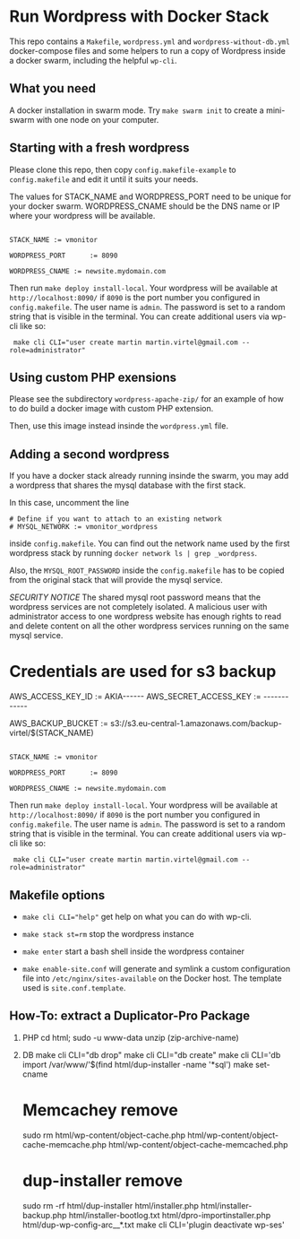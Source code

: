 
# Run Wordpress with Docker Stack


This repo contains a `Makefile`,  `wordpress.yml` and `wordpress-without-db.yml` docker-compose files and some helpers to run a 
copy of Wordpress inside a docker swarm, including the helpful `wp-cli`.

## What you need

A docker installation in swarm mode. Try `make swarm init` to create a mini-swarm with one node on your computer.


## Starting with a fresh wordpress

Please clone this repo, then copy `config.makefile-example` to `config.makefile` and edit it until it suits your needs. 

The values for STACK_NAME and WORDPRESS_PORT need to be unique for your docker swarm. WORDPRESS_CNAME should be the DNS name or IP where your wordpress will be available.

```

STACK_NAME := vmonitor

WORDPRESS_PORT	    := 8090

WORDPRESS_CNAME := newsite.mydomain.com

```

Then run `make deploy install-local`. Your wordpress will be available at `http://localhost:8090/` if `8090` is the port
number you configured in `config.makefile`. The user name is `admin`. The password is set to a random string that is visible
in the terminal. You can create additional users via wp-cli like so:

```
 make cli CLI="user create martin martin.virtel@gmail.com --role=administrator"
```

## Using custom PHP exensions

Please see the subdirectory `wordpress-apache-zip/` for an example of how to do build a docker image with custom PHP extension.

Then, use this image instead insinde the `wordpress.yml` file.


## Adding a second wordpress

If you have a docker stack already running insinde the swarm, you may add a wordpress that shares the mysql database with the first stack. 

In this case, uncomment the line 

```
# Define if you want to attach to an existing network
# MYSQL_NETWORK := vmonitor_wordpress
```

inside `config.makefile`. You can find out the network name used by the first wordpress stack by running `docker network ls | grep _wordpress`. 

Also, the `MYSQL_ROOT_PASSWORD` inside the `config.makefile` has to be copied from the original stack that will provide the mysql service.

*SECURITY NOTICE* The shared mysql root password  means that the wordpress services are not completely isolated. 
A malicious user with administrator access to one wordpress website has enough rights to read and delete content 
on all the other wordpress services running on the same mysql service.


# Credentials are used for s3 backup

AWS_ACCESS_KEY_ID := AKIA------ 
AWS_SECRET_ACCESS_KEY := ------------

AWS_BACKUP_BUCKET := s3://s3.eu-central-1.amazonaws.com/backup-virtel/$(STACK_NAME)

```

STACK_NAME := vmonitor

WORDPRESS_PORT	    := 8090

WORDPRESS_CNAME := newsite.mydomain.com

```

Then run `make deploy install-local`. Your wordpress will be available at `http://localhost:8090/` if `8090` is the port
number you configured in `config.makefile`. The user name is `admin`. The password is set to a random string that is visible
in the terminal. You can create additional users via wp-cli like so:

```
 make cli CLI="user create martin martin.virtel@gmail.com --role=administrator"
```


## Makefile options


  - `make cli CLI="help"` get help on what you can do with wp-cli.

  - `make stack st=rm` stop the wordpress instance

  - `make enter` start a bash shell inside the wordpress container
  
  - `make enable-site.conf` will generate and symlink a custom configuration file into `/etc/nginx/sites-available` on the Docker host. The template used is `site.conf.template`.



## How-To: extract a Duplicator-Pro Package

   
  1. PHP
     cd html; sudo -u www-data unzip (zip-archive-name)

  2. DB
     make cli CLI="db drop"
     make cli CLI="db create"
     make cli CLI='db import /var/www/'$(find html/dup-installer -name '*sql')
     make set-cname
     # Memcachey remove
     sudo rm html/wp-content/object-cache.php html/wp-content/object-cache-memcache.php html/wp-content/object-cache-memcached.php
     # dup-installer remove
     sudo rm -rf html/dup-installer html/installer.php html/installer-backup.php html/installer-bootlog.txt html/dpro-importinstaller.php html/dup-wp-config-arc__*.txt 
     make cli CLI='plugin deactivate wp-ses'


